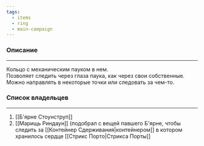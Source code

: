 ```yaml
---
tags:
  - items
  - ring
  - main-campaign
---
```

### Описание
---
Кольцо с механическим пауком в нем.  
Позволяет следить через глаза паука, как через свои собственные.  
Можно направлять в некоторые точки или следовать за чем-то.  

### Список владельцев
---
1. [[Б'ярне Стоунструп]]  
2. [[Марищь Риндаун]] (подобрал с вещей павшего Б'ярне, чтобы следить за [[Контейнер Сдерживания|контейнером]] в котором хранилось сердце [[Стрикс Порто|Cтрикса Порты]]  